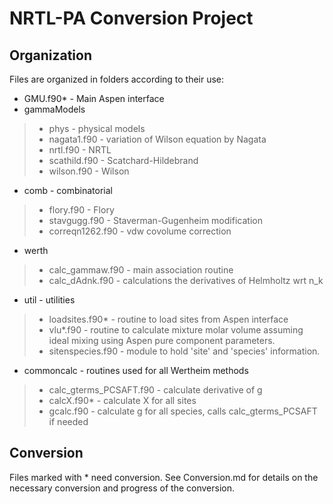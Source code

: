# NRTL-PA Conversion Project

## Organization
Files are organized in folders according to their use:
- GMU.f90* - Main Aspen interface
- gammaModels
>- phys - physical models
>- nagata1.f90 - variation of Wilson equation by Nagata
>- nrtl.f90 - NRTL
>- scathild.f90 - Scatchard-Hildebrand
>- wilson.f90 - Wilson
- comb - combinatorial
>- flory.f90 - Flory
>- stavgugg.f90 - Staverman-Gugenheim modification
>- correqn1262.f90 - vdw covolume correction
- werth
>- calc_gammaw.f90 - main association routine
>- calc_dAdnk.f90 - calculations the derivatives of Helmholtz wrt n_k
- util - utilities
>- loadsites.f90* - routine to load sites from Aspen interface
>- vlu*.f90 - routine to calculate mixture molar volume assuming ideal mixing using Aspen pure component parameters.
>- sitenspecies.f90 - module to hold 'site' and 'species' information.
- commoncalc - routines used for all Wertheim methods
>- calc_gterms_PCSAFT.f90 - calculate derivative of g
>- calcX.f90* - calculate X for all sites
>- gcalc.f90 - calculate g for all species, calls calc_gterms_PCSAFT if needed
## Conversion
Files marked with * need conversion. See Conversion.md for details on the necessary conversion and progress of the conversion.